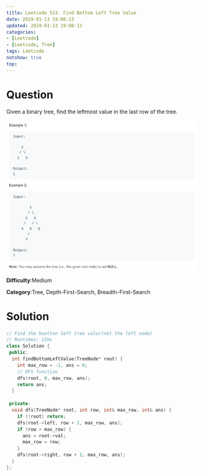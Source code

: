 ```yaml
---
title: Leetcode 513. Find Bottom Left Tree Value
date: 2019-01-13 19:08:13
updated: 2019-01-13 19:08:13
categories: 
- [Leetcode]
- [Leetcode, Tree]
tags: Leetcode
notshow: true
top:
---
```


# Question

Given a binary tree, find the leftmost value in the last row of the tree.

![](/images/in-post/2019-01-13-Leetcode-513-Find-Bottom-Left-Tree-Value/2019-01-13-19-09-07.png)

**Difficulty**:Medium

**Category**:Tree, Depth-First-Search, Breadth-First-Search

<!-- more -->

# Solution

```cpp
// Find the bootton left tree valur(not the left node)
// Runtimes: 12ms
class Solution {
 public:
  int findBottomLeftValue(TreeNode* root) {
    int max_row = -1, ans = 0;
    // DFS function
    dfs(root, 0, max_row, ans);
    return ans;
  }

 private:
  void dfs(TreeNode* root, int row, int& max_row, int& ans) {
    if (!root) return;
    dfs(root->left, row + 1, max_row, ans);
    if (row > max_row) {
      ans = root->val;
      max_row = row;
    }
    dfs(root->right, row + 1, max_row, ans);
  }
};
```


